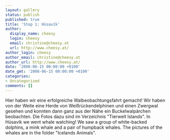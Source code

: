 ```yaml
---
layout: gallery
status: publish
published: true
title: 'Stop 1: Húsavík'
author:
  display_name: cheesy
  login: cheesy
  email: christine@cheesy.at
  url: http://www.cheesy.at/
author_login: cheesy
author_email: christine@cheesy.at
author_url: http://www.cheesy.at/
date: '2008-06-15 00:00:00 +0100'
date_gmt: '2008-06-15 00:00:00 +0100'
categories:
- Uncategorized
comments: []
---
```

<!--:de-->Hier haben wir eine erfolgreiche Walbeobachtungsfahrt gemacht! Wir haben von der Weite eine Herde von Weißrückendelphinen und einen Zwergwal gesehen und konnten dann ganz aus der Nähe ein Buckelwalpärchen beobachten. Die Fotos dazu sind im Verzeichnis "Tierwelt Islands".
<!--:--><!--:en-->In Húsavík we went whale watching! We saw a group of white-backed dolphins, a mink whale and a pair of humpback whales. The pictures of the whales are in the folder "Icelands Animals".
<!--:-->
